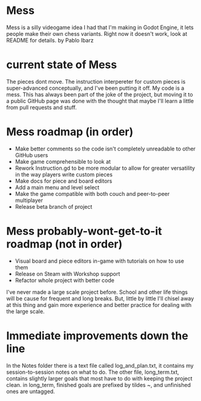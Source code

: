 # Mess
Mess is a silly videogame idea I had that I'm making in Godot Engine, it lets people make their own chess variants. 
Right now it doesn't work, look at README for details.
by Pablo Ibarz

# current state of Mess
The pieces dont move. The instruction interpereter for custom pieces is super-advanced conceptually, and I've been putting it off.
My code is a mess. This has always been part of the joke of the project, but moving it to a public GitHub page was done with the thought that maybe I'll learn a little from pull requests and stuff.

# Mess roadmap (in order)
 - Make better comments so the code isn't completely unreadable to other GitHub users
 - Make game comprehensible to look at
 - Rework Instruction.gd to be more modular to allow for greater versatility in the way players write custom pieces
 - Make docs for piece and board editors
 - Add a main menu and level select
 - Make the game compatible with both couch and peer-to-peer multiplayer
 - Release beta branch of project

# Mess probably-wont-get-to-it roadmap (not in order)
 - Visual board and piece editors in-game with tutorials on how to use them
 - Release on Steam with Workshop support
 - Refactor whole project with better code

I've never made a large scale project before. School and other life things will be cause for frequent and long breaks.
But, little by little I'll chisel away at this thing and gain more experience and better practice for dealing with the large scale.

# Immediate improvements down the line
In the Notes folder there is a text file called log_and_plan.txt, it contains my session-to-session notes on what to do.
The other file, long_term.txt, contains slightly larger goals that most have to do with keeping the project clean.
	in long_term, finished goals are prefixed by tildes ~, and unfinished ones are untagged.
